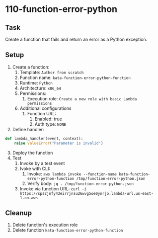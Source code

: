 # 110-function-error-python

## Task
Create a function that fails and return an error as a Python exception.

## Setup
1. Create a function:
	1. Template: `Author from scratch`
	2. Function name: `kata-function-error-python-function`
	3. Runtime: `Python`
	4. Architecture: `x86_64`
	5. Permissions:
		1. Execution role: `Create a new role with basic Lambda permissions`
	6. Additional configurations
		1. Function URL: 
			1. Enabled: true
			2. Auth type: `NONE`
2. Define handler:
```python
def lambda_handler(event, context):
    raise ValueError("Parameter is invalid") 
```
3. Deploy the function
4. Test
	1. Invoke by a test event
	2. Ivoke with CLI: 
		1. Invoke: `aws lambda invoke --function-name kata-function-error-python-function /tmp/function-error-python.json`
		2. Verify body: `jq . /tmp/function-error-python.json`
	3. Invoke via function URL: `curl -i https://sps2jnfy43eirrjnsu26wvg5oe0ynrjo.lambda-url.us-east-1.on.aws`

## Cleanup
1. Delete function's execution role
2. Delete function `kata-function-error-python-function`
